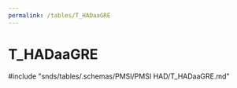 ```yaml
---
permalink: /tables/T_HADaaGRE
---
```

# T\_HADaaGRE
<!-- SPDX-License-Identifier: MPL-2.0 -->

<!-- ATTENTION : Ne pas supprimer ou modifier la ligne ci-dessous -->
#include "snds/tables/.schemas/PMSI/PMSI HAD/T_HADaaGRE.md"
<!-- ATTENTION : Ne pas supprimer ou modifier la ligne ci-dessus -->
